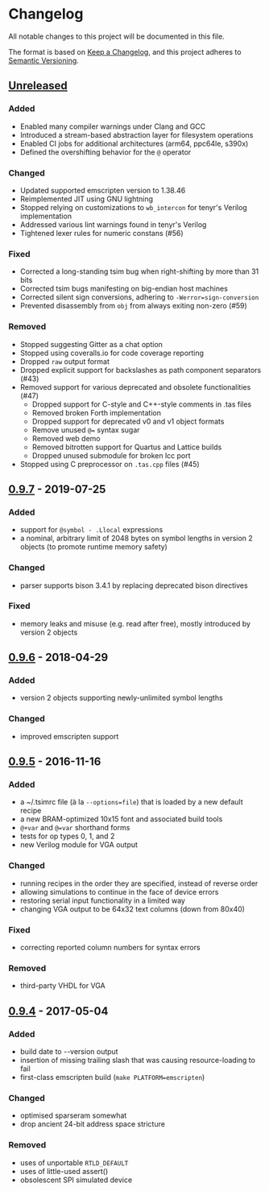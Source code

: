 # Changelog
All notable changes to this project will be documented in this file.

The format is based on [Keep a Changelog](https://keepachangelog.com/en/1.0.0/),
and this project adheres to [Semantic Versioning](https://semver.org/spec/v2.0.0.html).

## [Unreleased]
### Added
- Enabled many compiler warnings under Clang and GCC
- Introduced a stream-based abstraction layer for filesystem operations
- Enabled CI jobs for additional architectures (arm64, ppc64le, s390x)
- Defined the overshifting behavior for the `@` operator

### Changed
- Updated supported emscripten version to 1.38.46
- Reimplemented JIT using GNU lightning
- Stopped relying on customizations to `wb_intercon` for tenyr's Verilog implementation
- Addressed various lint warnings found in tenyr's Verilog
- Tightened lexer rules for numeric constans (#56)

### Fixed
- Corrected a long-standing tsim bug when right-shifting by more than 31 bits
- Corrected tsim bugs manifesting on big-endian host machines
- Corrected silent sign conversions, adhering to `-Werror=sign-conversion`
- Prevented disassembly from `obj` from always exiting non-zero (#59)

### Removed
- Stopped suggesting Gitter as a chat option
- Stopped using coveralls.io for code coverage reporting
- Dropped `raw` output format
- Dropped explicit support for backslashes as path component separators (#43)
- Removed support for various deprecated and obsolete functionalities (#47)
    - Dropped support for C-style and C++-style comments in .tas files
    - Removed broken Forth implementation
    - Dropped support for deprecated v0 and v1 object formats
    - Remove unused `@=` syntax sugar
    - Removed web demo
    - Removed bitrotten support for Quartus and Lattice builds
    - Dropped unused submodule for broken lcc port
- Stopped using C preprocessor on `.tas.cpp` files (#45)

## [0.9.7] - 2019-07-25
### Added
- support for `@symbol - .Llocal` expressions
- a nominal, arbitrary limit of 2048 bytes on symbol lengths in version 2 objects (to promote runtime memory safety)

### Changed
- parser supports bison 3.4.1 by replacing deprecated bison directives

### Fixed
- memory leaks and misuse (e.g. read after free), mostly introduced by version 2 objects

## [0.9.6] - 2018-04-29
### Added
- version 2 objects supporting newly-unlimited symbol lengths

### Changed
- improved emscripten support

## [0.9.5] - 2016-11-16
### Added
- a ~/.tsimrc file (à la `--options=file`) that is loaded by a new default recipe
- a new BRAM-optimized 10x15 font and associated build tools
- `@+var` and `@=var` shorthand forms
- tests for op types 0, 1, and 2
- new Verilog module for VGA output

### Changed
- running recipes in the order they are specified, instead of reverse order
- allowing simulations to continue in the face of device errors
- restoring serial input functionality in a limited way
- changing VGA output to be 64x32 text columns (down from 80x40)

### Fixed
- correcting reported column numbers for syntax errors

### Removed
- third-party VHDL for VGA

## [0.9.4] - 2017-05-04
### Added
- build date to --version output
- insertion of missing trailing slash that was causing resource-loading to fail
- first-class emscripten build (`make PLATFORM=emscripten`)

### Changed
- optimised sparseram somewhat
- drop ancient 24-bit address space stricture

### Removed
- uses of unportable `RTLD_DEFAULT`
- uses of little-used assert()
- obsolescent SPI simulated device

[Unreleased]: https://github.com/kulp/tenyr/compare/v0.9.7...HEAD
[0.9.7]: https://github.com/kulp/tenyr/compare/v0.9.6...v0.9.7
[0.9.6]: https://github.com/kulp/tenyr/compare/v0.9.5...v0.9.6
[0.9.5]: https://github.com/kulp/tenyr/compare/v0.9.4...v0.9.5
[0.9.4]: https://github.com/kulp/tenyr/compare/v0.9.3...v0.9.4
